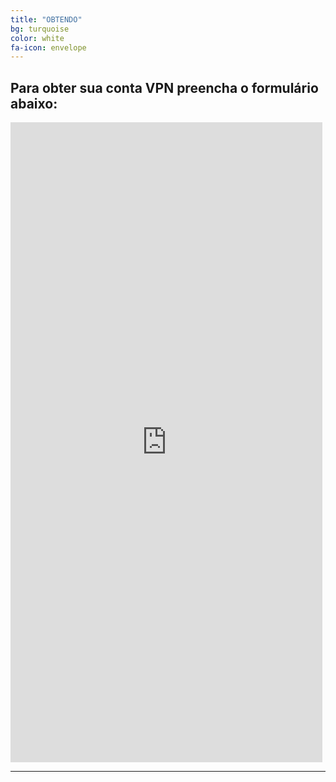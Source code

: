 ```yaml
---
title: "OBTENDO"
bg: turquoise
color: white
fa-icon: envelope
---
```


## Para obter sua conta VPN preencha o formulário abaixo:

<iframe frameborder="0" style="height:1024px;width:99%;border:none;" src='https://forms.zohopublic.com/wavesone/form/FormulrioparaobtersuacontaVPN/formperma/3tCdPPTHKUeqplQS03E0Fg_aQZBMEdQARMONJAT7eVw'></iframe>

-------------------------
